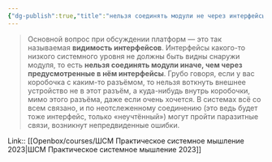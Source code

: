 ```yaml
---
{"dg-publish":true,"title":"нельзя соединять модули не через интерфейсы","tags":["quotes"],"date":"2023-04-24T09:51:42+04:00","modified_at":"2023-06-26T10:42:41+03:00","alias":"нельзя соединять модули не через интерфейсы","dg-path":"/quotes/202304240951.md","permalink":"/quotes/202304240951/","dgPassFrontmatter":true}
---
```



> Основной вопрос при обсуждении платформ — это так называемая **видимость интерфейсов**. Интерфейсы какого-то низкого системного уровня не должны быть видны снаружи модуля, то есть **нельзя соединять модули иначе, чем через предусмотренные в нём интерфейсы**. Грубо говоря, если у вас коробочка с каким-то разъёмом, то нельзя воткнуть внешнее устройство не в этот разъём, а куда-нибудь внутрь коробочки, мимо этого разъёма, даже если очень хочется. В системах всё со всем связано, и по неотслеженному соединению (это ведь будет тоже интерфейс, только «неучтённый») могут пройти паразитные связи, возникнут непредвиденные ошибки.

Link:: [[Openbox/courses/ШСМ Практическое системное мышление 2023|ШСМ Практическое системное мышление 2023]]
